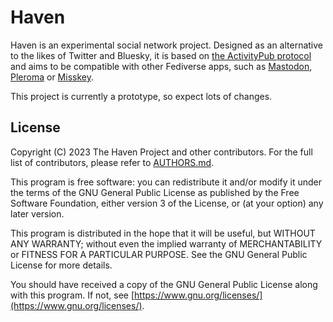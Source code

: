 # Haven

Haven is an experimental social network project. Designed as an alternative to the likes of Twitter and Bluesky, it is based on [the ActivityPub protocol](https://activitypub.rocks) and aims to be compatible with other Fediverse apps, such as [Mastodon](https://joinmastodon.org), [Pleroma](https://pleroma.social) or [Misskey](https://misskey-hub.net).

This project is currently a prototype, so expect lots of changes.

## License

Copyright (C) 2023 The Haven Project and other contributors. For the full list of contributors, please refer to [AUTHORS.md](AUTHORS.md).

This program is free software: you can redistribute it and/or modify it under the terms of the GNU General Public License as published by the Free Software Foundation, either version 3 of the License, or (at your option) any later version.

This program is distributed in the hope that it will be useful, but WITHOUT ANY WARRANTY; without even the implied warranty of MERCHANTABILITY or FITNESS FOR A PARTICULAR PURPOSE. See the GNU General Public License for more details.

You should have received a copy of the GNU General Public License along with this program. If not, see [https://www.gnu.org/licenses/](https://www.gnu.org/licenses/).
